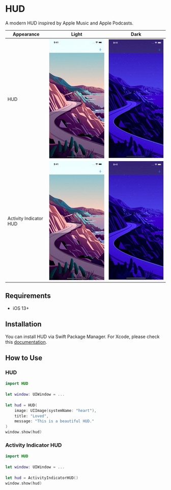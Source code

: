 # HUD

A modern HUD inspired by Apple Music and Apple Podcasts.

Appearance             | Light                                             | Dark
---------------------- | ------------------------------------------------- | ------------------------------------------------
HUD                    | ![](Screenshots/hud-light.gif)                    | ![](Screenshots/hud-dark.gif)
Activity Indicator HUD | ![](Screenshots/activity-indicator-hud-light.gif) | ![](Screenshots/activity-indicator-hud-dark.gif)


## Requirements

- iOS 13+

## Installation

You can install HUD via Swift Package Manager. For Xcode, please check this [documentation](https://developer.apple.com/documentation/swift_packages/adding_package_dependencies_to_your_app).

## How to Use

### HUD

```swift
import HUD

let window: UIWindow = ...

let hud = HUD(
    image: UIImage(systemName: "heart"),
    title: "Loved",
    message: "This is a beautiful HUD."
)
window.show(hud)
```

### Activity Indicator HUD

```swift
import HUD

let window: UIWindow = ...

let hud = ActivityIndicatorHUD()
window.show(hud)
```
